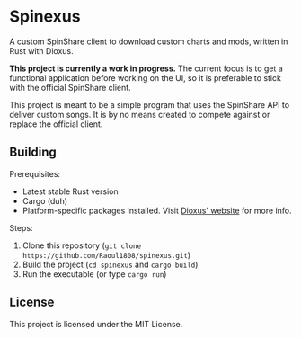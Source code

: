 # Spinexus
A custom SpinShare client to download custom charts and mods, written in Rust with Dioxus.

**This project is currently a work in progress.** The current focus is to get a functional application before working on the UI, so it is preferable to stick with the official SpinShare client.

This project is meant to be a simple program that uses the SpinShare API to deliver custom songs. It is by no means created to compete against or replace the official client.

## Building
Prerequisites:
- Latest stable Rust version
- Cargo (duh)
- Platform-specific packages installed. Visit [Dioxus' website](https://dioxuslabs.com/learn/0.4/getting_started/desktop) for more info.

Steps:
1. Clone this repository (`git clone https://github.com/Raoul1808/spinexus.git`)
2. Build the project (`cd spinexus` and `cargo build`)
3. Run the executable (or type `cargo run`)

## License

This project is licensed under the MIT License.

